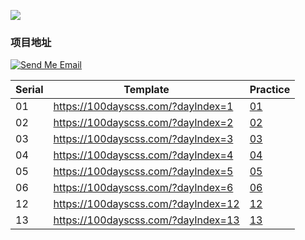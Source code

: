 ![](https://github.com/funnyPan/100-days-css-challenge/workflows/gh_pages/badge.svg)

### 项目地址

[![Send Me Email](https://oss.steps.info/img/20191217095145.png)](http://mail.qq.com/cgi-bin/qm_share?t=qm_mailme&email=MVZUXFhfWAEEAwRxV15JXFBYXR9SXlw)

| Serial | Template                            | Practice                                   |
| ------ | ----------------------------------- | ------------------------------------------ |
| 01     | https://100dayscss.com/?dayIndex=1  | [01](https://challenge.steps.info/#/day01) |
| 02     | https://100dayscss.com/?dayIndex=2  | [02](https://challenge.steps.info/#/day02) |
| 03     | https://100dayscss.com/?dayIndex=3  | [03](https://challenge.steps.info/#/day03) |
| 04     | https://100dayscss.com/?dayIndex=4  | [04](https://challenge.steps.info/#/day04) |
| 05     | https://100dayscss.com/?dayIndex=5  | [05](https://challenge.steps.info/#/day05) |
| 06     | https://100dayscss.com/?dayIndex=6  | [06](https://challenge.steps.info/#/day06) |
| 12     | https://100dayscss.com/?dayIndex=12 | [12](https://challenge.steps.info/#/day12) |
| 13     | https://100dayscss.com/?dayIndex=13 | [13](https://challenge.steps.info/#/day13) |
